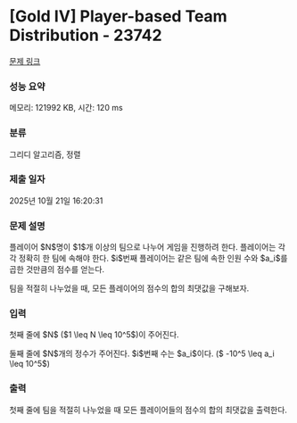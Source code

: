 # [Gold IV] Player-based Team Distribution - 23742 

[문제 링크](https://www.acmicpc.net/problem/23742) 

### 성능 요약

메모리: 121992 KB, 시간: 120 ms

### 분류

그리디 알고리즘, 정렬

### 제출 일자

2025년 10월 21일 16:20:31

### 문제 설명

<p>플레이어 $N$명이 $1$개 이상의 팀으로 나누어 게임을 진행하려 한다. 플레이어는 각각 정확히 한 팀에 속해야 한다. $i$번째 플레이어는 같은 팀에 속한 인원 수와 $a_i$를 곱한 것만큼의 점수를 얻는다.</p>

<p>팀을 적절히 나누었을 때, 모든 플레이어의 점수의 합의 최댓값을 구해보자.</p>

### 입력 

 <p>첫째 줄에 $N$ ($1 \leq N \leq 10^5$)이 주어진다.</p>

<p>둘째 줄에 $N$개의 정수가 주어진다. $i$번째 수는 $a_i$이다. ($ -10^5 \leq a_i \leq 10^5$)</p>

### 출력 

 <p>첫째 줄에 팀을 적절히 나누었을 때 모든 플레이어들의 점수의 합의 최댓값을 출력한다.</p>


